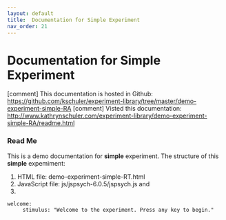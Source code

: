 ```yaml
---
layout: default
title:  Documentation for Simple Experiment
nav_order: 21
---
```

# Documentation for Simple Experiment

[comment] This documentation is hosted in Github: https://github.com/kschuler/experiment-library/tree/master/demo-experiment-simple-RA
[comment] Visted this documentation: http://www.kathrynschuler.com/experiment-library/demo-experiment-simple-RA/readme.html


### Read Me
This is a demo documentation for **simple** experiment. The structure of this **simple** expemiment:

1. HTML file: demo-experiment-simple-RT.html
2. JavaScript file: js/jspsych-6.0.5/jspsych.js and 
3. 
```
welcome:
     stimulus: "Welcome to the experiment. Press any key to begin."
```
<!--stackedit_data:
eyJoaXN0b3J5IjpbMTkxNzg1MDk0OSwtNzA4MzY5MjA3LC0xNz
U1MTYwMTA2LDk5NzA4MDgyMiwxMTg5OTgwNzM0LDE2MDkyOTcx
NTAsLTQ5MTYzNTQ3OSwtMTk0MDY5MjE0MCwtODY0MzAzMDUxLC
03MzkzNjUxNDAsMTU4MTQ2Mzk4NiwtMTA1OTQzNzU3MywyOTY2
NTI0NzMsMTc4ODc5NTQ3NSwtMTk2MDcyNDM0NCwxNzg2MDU4NT
UzXX0=
-->